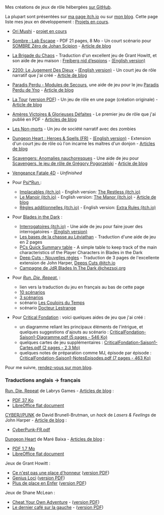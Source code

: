 Mes créations de jeux de rôle hébergées [sur GitHub](https://github.com/Lucas-C/jdr/).

La plupart sont présentées sur [ma page itch.io](https://lucas-c.itch.io/)
ou sur [mon blog](https://chezsoi.org/lucas/blog/pages/jeux-de-role.html).
Cette page liste mes jeux en développement : [Projets en cours](https://chezsoi.org/lucas/blog/pages/projets-en-cours.html).

- [Ori Mushi](OriMushi) - [projet en cours](https://chezsoi.org/lucas/blog/projets-en-cours.html)
- [Sombre : Lab Escape](https://lucas-c.itch.io/sombre-lab-escape) - PDF 21 pages, 8 Mo - Un court scénario pour [SOMBRE Zéro de Johan Scipion](https://www.terresetranges.net/sombre.html) - [Article de blog](https://chezsoi.org/lucas/blog/sombre-lab-escape.html)
- [La Brigade du Chaos](https://lucas-c.itch.io/la-brigade-du-chaos) - Traduction d'un excellent jeu de Grant Howitt, et son aide de jeu maison : [Freiberg nid d’espions](https://lucas-c.itch.io/la-brigade-du-chaos-freiberg-nid-despions) - [(English version)](https://lucas-c.itch.io/havoc-brigade-freiberg-spy-nest)
- [2200: Le Jugement Des Dieux](https://lucas-c.itch.io/2200-le-jugement-des-dieux) - [(English version)](2200_le_jugement_des_dieux/2200_the_gods_judgement.html) - Un court jeu de rôle narratif que j'ai créé - [Article de blog](https://chezsoi.org/lucas/blog/2200-le-jugement-des-dieux.html)
- [Paradis Perdu - Modules de Secours](https://lucas-c.itch.io/modules-de-secours), une aide de jeu pour le jeu [Paradis Perdu de Yno](https://www.misterfrankenstein.com/wordpress/?p=5388) - [Article de blog](https://chezsoi.org/lucas/blog/modules-de-secours.html)
- [La Tour](latour) ([version PDF](https://chezsoi.org/s/LaTourPDFDownload)) - Un jeu de rôle en une page (création originale) - [Article de blog](https://chezsoi.org/lucas/blog/la-tour-et-cheat-your-own-adventure.html)
- [Amères Victoires & Glorieuses Défaites](https://lucas-c.itch.io/ameres-victoires-glorieuses-defaites) - Le premier jeu de rôle que j'ai publié en PDF - [Articles de blog](https://chezsoi.org/lucas/blog/tag/ameres-victoires-glorieuses-defaites.html)
- [Les Non-morts](https://lucas-c.itch.io/les-non-morts) - Un jeu de société narratif avec des zombies
- [Dungeon Heart : Heroes & Spells (FR)](DungeonHeartHeroesAndSpells) - [(English version)](DungeonHeartHeroesAndSpells/DungeonHeartHeroesAndSpells_en.html) - Extension d'un court jeu de rôle où l'on incarne les maîtres d'un donjon - [Articles de blog](https://chezsoi.org/lucas/blog/tag/dungeon-heart.html)
- [Scavengers: Anomalies nauchoresques](scavengers) - Une aide de jeu pour [Scavengers, le jeu de rôle de Grégory Pogorzelski](http://awarestudios.blogspot.com/2014/01/scavengers.html) - [Article de blog](https://chezsoi.org/lucas/blog/scavengers-anomalies-nauchoresques.html)
- [Vengeance Fatale 4D](VengeanceFatale4D) - _Unfinished_

- Pour [Psi*Run ](https://electric-goat.net/products/1) :
  * [Implacables (itch.io)](https://lucas-c.itch.io/psirun-implacables) - English version: [The Restless (itch.io)](https://lucas-c.itch.io/psirun-the-restless)
  * [Le Manoir (itch.io)](https://lucas-c.itch.io/psirun-le-manoir) - English version: [The Manor (itch.io)](https://lucas-c.itch.io/psirun-the-manor) - [Article de blog](https://chezsoi.org/lucas/blog/psirun-le-manoir.html)
  * [Règles additionnelles (itch.io)](https://lucas-c.itch.io/psirun-regles-additionnelles) - English version: [Extra Rules (itch.io)](https://lucas-c.itch.io/psirun-extra-rules)

- Pour [Blades in the Dark](https://fr.wikipedia.org/wiki/Blades_in_the_Dark) :
  * [Interrogatoires (itch.io)](https://lucas-c.itch.io/blades-in-the-dark-interrogatoires) - Une aide de jeu pour faire jouer des interrogatoires - [(English version)](https://lucas-c.itch.io/blades-in-the-dark-interrogation)
  * [Les bases de la chasse au Léviathan](https://lucas-c.github.io/jdr/BladesInTheDark/BitD-LesBasesDeLaChasseAuLeviathan.pdf) - Traduction d'une aide de jeu en 2 pages
  * [PCs Quick Summary table](https://lucas-c.github.io/jdr/BladesInTheDark/BitD-PCsQuickSummary.pdf) - A simple table to keep track of the main characteristics of the Player Characters in Blades in the Dark
  * [Deep Cuts - Nouvelles règles](https://lucas-c.github.io/jdr/BladesInTheDark/BitD-DeepCuts-NouvellesRegles.pdf) - Traduction de 3 pages de l'excellente extension de John Harper, [Deeps Cuts @itch.io](https://johnharper.itch.io/deep-cuts)
  * [Campagne de JdR Blades In The Dark @chezsoi.org](https://chezsoi.org/lucas/blog/pages/jdr-blades-in-the-dark.html)

- Pour [_Run. Die. Repeat._](https://labrysgames.itch.io/run-die-repeat) :
  * lien vers la traduction du jeu en français au bas de cette page
  * [10 scénarios](https://lucas-c.itch.io/10-scenarios-pour-run-die-repeat)
  * [3 scénarios](RunDieRepeat/RunDieRepeat-scenarios2-FR.html)
  * scénario [Les Couloirs du Temps](https://lucas-c.itch.io/les-couloirs-du-temps)
  * scénario [Docteur Lestrange](https://lucas-c.itch.io/docteur-lestrange)

- Pour [Critical Fondation](https://www.gigamic-adds.com/game/critical/foundation) :
voici quelques aides de jeu que j'ai créé :
  * un diagramme reliant les principaux éléments de l'intrigue, et quelques suggestions d'ajouts au scénario : [CriticalFondation-Saison1-Diagramme.pdf (5 pages - 546 Ko)](https://lucas-c.github.io/jdr/CriticalFondation/CriticalFondation-Saison1-Diagramme.pdf)
  * quelques cartes de jeu supplémentaires : [CriticalFondation-Saison1-Cartes.pdf (2 pages - 2,3 Mo)](https://lucas-c.github.io/jdr/CriticalFondation/CriticalFondation-Saison1-Cartes.pdf)
  * quelques notes de préparation comme MJ, épisode par épisode : [CriticalFondation-Saison1-NotesEpisodes.pdf (7 pages - 463 Ko)](https://lucas-c.github.io/jdr/CriticalFondation/CriticalFondation-Saison1-NotesEpisodes.pdf)

<!-- [Allegoria](Allegoria) -->
<!-- [AmnesicFantasy](AmnesicFantasy) -->
<!-- [chimera](chimera) -->
<!-- [dedale](dedale) -->
<!-- [EscapeGame](EscapeGame) -->
<!-- [LadyBlackbird](LadyBlackbird) -->
<!-- [MMM](MMM) -->
<!-- [Pathfinder](Pathfinder) -->
<!-- [PorteObjectifCartes](poc/PorteObjectifCartes.html) -->
<!-- [Sous Terre](sous-terre) -->

Pour me suivre, [rendez-vous sur mon blog](https://chezsoi.org/lucas/blog/).


<h3 id="translations">Traductions anglais → français</h3>

[Run. Die. Repeat](https://labrysgames.itch.io/run-die-repeat) de Labrys Games - [Articles de blog](https://chezsoi.org/lucas/blog/tag/run-die-repeat.html) :

- [PDF 37 Ko](https://chezsoi.org/s/RDRfrdirectPDFdownload)
- [LibreOffice flat document](RunDieRepeat/RunDieRepeat-FR.fodt)

[CYBER//PUNK](https://dbb-8.itch.io/cyberpunk) de David Brunell-Brutman, un _hack_ de _Lasers & Feelings_ de John Harper - [Article de blog](https://chezsoi.org/lucas/blog/cyberpunk.html) :

- [CyberPunk-FR.pdf](https://chezsoi.org/s/CyberPunkFrPDFdownload)

[Dungeon Heart](https://mare-baixa.itch.io/dungeon-heart) de Maré Baixa - [Articles de blog](https://chezsoi.org/lucas/blog/tag/dungeon-heart.html) :

- [PDF 1.7 Mo](https://chezsoi.org/s/DungeonHeartHeroesAndSpells16DirectPDFdownload)
- [LibreOffice flat document](DungeonHeartHeroesAndSpells/Dungeon%20Heart%20B%26W%20v1.6%20fr.fodg)


Jeux de Grant Howitt :

- [Ce n'est pas une place d'honneur](ce-nest-pas-une-place-dhonneur) ([version PDF](https://github.com/Lucas-C/jdr/releases/download/ce-nest-pas-une-place-dhonneur-v1.3/ce-nest-pas-une-place-dhonneur-v1.3.pdf))
- [Genius Loci](genius-loci) ([version PDF](https://chezsoi.org/s/GeniusLociDirectPDFDownload))
- [Plus de place en Enfer](plus-de-place-en-enfer) ([version PDF](https://chezsoi.org/s/PdPeEDirectPDFDownload))

Jeux de Shane McLean :

- [Cheat Your Own Adventure](CheatYourOwnAdventure) - ([version PDF](https://chezsoi.org/s/CYOAPDFDownload))
- [Le dernier café sur la gauche](LeDernierCafeSurLaGauche.html) - ([version PDF](https://chezsoi.org/s/LDCSLGPDFDownload))
